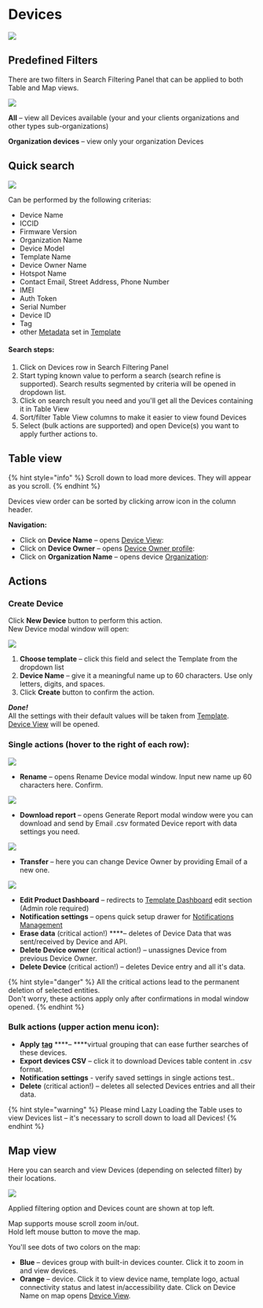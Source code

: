 # Devices

![](../../.gitbook/assets/search-table.png)

## Predefined Filters

There are two filters in Search Filtering Panel that can be applied to both Table and Map views.

![](../../.gitbook/assets/devices_filters.png)

**All** – view all Devices available \(your and your clients organizations and other types sub-organizations\)

**Organization devices** – view only your organization Devices

## Quick search

![](../../.gitbook/assets/quick-search.gif)

Can be performed by the following criterias:

* Device Name
* ICCID
* Firmware Version
* Organization Name
* Device Model
* Template Name
* Device Owner Name
* Hotspot Name
* Contact Email, Street Address, Phone Number
* IMEI
* Auth Token
* Serial Number
* Device ID
* Tag
* other [Metadata](device-view/metadata/) set in [Template](../../concepts/device-template.md)

#### Search steps:

1. Click on Devices row in Search Filtering Panel
2. Start typing known value to perform a search \(search refine is supported\). Search results segmented by criteria will be opened in dropdown list. 
3. Click on search result you need and you'll get all the Devices containing it in Table View
4. Sort/filter Table View columns to make it easier to view found Devices
5. Select \(bulk actions are supported\) and open Device\(s\) you want to apply further actions to.

## Table view

{% hint style="info" %}
Scroll down to load more devices. They will appear as you scroll.
{% endhint %}

Devices view order can be sorted by clicking arrow icon in the column header.

**Navigation:**

* Click on **Device Name** – opens [Device View](device-view/):
* Click on **Device Owner** – opens [Device Owner profile](../users/device-owner-view.md): 
* Click on **Organization Name** – opens device [Organization](../organizations.md): 

## Actions

### Create Device

Click **New Device** button to perform this action.  
New Device modal window will open:

![](../../.gitbook/assets/new_device.png)

1. **Choose template** – click this field and select the Template from the dropdown list
2. **Device Name** – give it a meaningful name up to 60 characters. Use only letters, digits, and spaces.
3. Click **Create** button to confirm the action.

_**Done!**_  
All the settings with their default values will be taken from [Template](../products/).  
[Device View](device-view/) will be opened.

### Single actions \(hover to the right of each row\):

![](../../.gitbook/assets/devices-single-action-menu.png)

* **Rename** – opens Rename Device modal window. Input new name up 60 characters here. Confirm.

![](../../.gitbook/assets/rename_device.png)

* **Download report** – opens Generate Report modal window were you can download and send by Email .csv formated Device report with data settings you need.

![](../../.gitbook/assets/generate_report.png)

* **Transfer** – here you can change Device Owner by providing Email of a new one.

![](../../.gitbook/assets/transfer_device.png)

* **Edit Product Dashboard** – redirects to [Template Dashboard](../products/dashboard/) edit section \(Admin role required\)
* **Notification settings** – opens quick setup drawer for [Notifications Management](../../getting-started/notification-management/) 
* **Erase data** \(critical action!\) ****– deletes of Device Data that was sent/received by Device and API.
* **Delete Device owner** \(critical action!\) – unassignes Device from previous Device Owner.
* **Delete Device** \(critical action!\) – deletes Device entry and all it's data.

{% hint style="danger" %}
All the critical actions lead to the permanent deletion of selected entities.   
Don't worry, these actions apply only after confirmations in modal window opened.
{% endhint %}

### Bulk actions \(upper action menu icon\):

* **Apply** [**tag**](../settings/organization-settings/tags.md) ****– ****virtual grouping that can ease further searches of these devices.
* **Export devices CSV** – click it to download Devices table content in .csv format. 
* **Notification settings** - verify saved settings in single actions test..
* **Delete** \(critical action!\) – deletes all selected Devices entries and all their data.

{% hint style="warning" %}
Please mind Lazy Loading the Table uses to view Devices list – it's necessary to scroll down to load all Devices!
{% endhint %}

## Map view

Here you can search and view Devices \(depending on selected filter\) by their locations.

![](../../.gitbook/assets/device_map_view.png)

Applied filtering option and Devices count are shown at top left.

Map supports mouse scroll zoom in/out.  
Hold left mouse button to move the map.

You'll see dots of two colors on the map:

* **Blue** – devices group with built-in devices counter. Click it to zoom in and view devices.
* **Orange** – device. Click it to view device name, template logo, actual connectivity status and latest in/accessibility date. Click on Device Name on map opens [Device View](device-view/).

